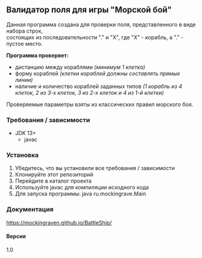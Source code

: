 ## **Валидатор поля для игры "Морской бой"**

Данная программа создана для проверки поля, представленного в виде набора строк, \
состоящих из последовательности "." и "Х", где "Х" - корабль, а "." - пустое место.

**Программа проверяет:**
- дистанцию между кораблями _(минимум 1 клетка)_
- форму кораблей _(клетки кораблей должны составлять прямые линии)_
- наличие и количество кораблей заданных типов
_(1 корабль из 4 клеток, 2 из 3-х клеток, 3 из 2-х клеток и 4 из 1-й клетки)_

Проверяемые параметры взяты из классических правил морского боя.

### Требования / зависимости
- JDK 13+
    - javac

### Установка
1) Убедитесь, что вы установили все требования / зависимости
2) Клонируйте этот репозиторий
3) Перейдите в каталог проекта
4) Используйте javac для компиляции исходного кода
5) Для запуска программы: java ru.mockingrave.Main

### Документация
https://mockingraven.github.io/BattleShip/

#### Версия
1.0
